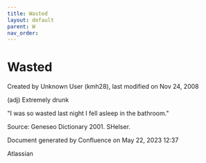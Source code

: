 ```yaml
---
title: Wasted
layout: default
parent: W
nav_order:
---
```


# Wasted

Created by  Unknown User (kmh28), last modified on Nov 24, 2008

(adj) Extremely drunk

&quot;I was so wasted last night I fell asleep in the bathroom.&quot;

Source: Geneseo Dictionary 2001. SHelser.  

Document generated by Confluence on May 22, 2023 12:37

Atlassian
